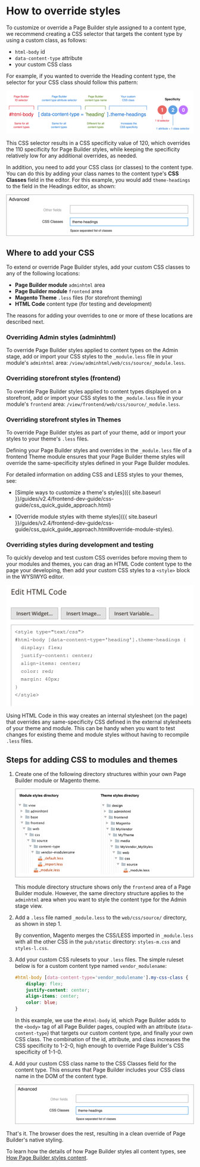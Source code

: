 # How to override styles

To customize or override a Page Builder style assigned to a content type, we recommend creating a CSS selector that targets the content type by using a custom class, as follows:

-  `html-body` id
-  `data-content-type` attribute
-  your custom CSS class

For example, if you wanted to override the Heading content type, the selector for your CSS class should follow this pattern:

![Page Builder style selector](../images/pagebuilder-style-override-selector.svg)

This CSS selector results in a CSS specificity value of 120, which overrides the 110 specificity for Page Builder styles, while keeping the specificity relatively low for any additional overrides, as needed.

In addition, you need to add your CSS class (or classes) to the content type. You can do this by adding your class names to the content type's **CSS Classes** field in the editor. For this example, you would add `theme-headings` to the field in the Headings editor, as shown:

![Add CSS class to content type](../images/css-classes-field.svg)

## Where to add your CSS

To extend or override Page Builder styles, add your custom CSS classes to any of the following locations:

-  **Page Builder module** `adminhtml` area
-  **Page Builder module** `frontend` area
-  **Magento Theme** `.less` files (for storefront theming)
-  **HTML Code** content type (for testing and development)

The reasons for adding your overrides to one or more of these locations are described next.

### Overriding Admin styles (adminhtml)

To override Page Builder styles applied to content types on the Admin stage, add or import your CSS styles to the `_module.less` file in your module's `adminhtml` area: `/view/adminhtml/web/css/source/_module.less`.

### Overriding storefront styles (frontend)

To override Page Builder styles applied to content types displayed on a storefront, add or import your CSS styles to the `_module.less` file in your module's `frontend` area: `/view/frontend/web/css/source/_module.less`.

### Overriding storefront styles in Themes

To override Page Builder styles as part of your theme, add or import your styles to your theme's `.less` files.

Defining your Page Builder styles and overrides in the `_module.less` file of a frontend Theme module ensures that your Page Builder theme styles will override the same-specificity styles defined in your Page Builder modules.

For detailed information on adding CSS and LESS styles to your themes, see:

-  [Simple ways to customize a theme's styles]({{ site.baseurl }}/guides/v2.4/frontend-dev-guide/css-guide/css_quick_guide_approach.html)

-  [Override module styles with theme styles]({{ site.baseurl }}/guides/v2.4/frontend-dev-guide/css-guide/css_quick_guide_approach.html#override-module-styles).

### Overriding styles during development and testing

To quickly develop and test custom CSS overrides before moving them to your modules and themes, you can drag an HTML Code content type to the page your developing, then add your custom CSS styles to a `<style>` block in the WYSIWYG editor.

![HTML Code styling during development](../images/htmlcode-styling-during-dev.png)

Using HTML Code in this way creates an internal stylesheet (on the page) that overrides any same-specificity CSS defined in the external stylesheets of your theme and module. This can be handy when you want to test changes for existing theme and module styles without having to recompile `.less` files.

## Steps for adding CSS to modules and themes

1. Create one of the following directory structures within your own Page Builder module or Magento theme.

    ![Stylesheet file structure](../images/stylesheet-file-structure.png)

    This module directory structure shows only the `frontend` area of a Page Builder module. However, the same directory structure applies to the `adminhtml` area when you want to style the content type for the Admin stage view.

2. Add a `.less` file named `_module.less` to the `web/css/source/` directory, as shown in step 1.

    By convention, Magento merges the CSS/LESS imported in `_module.less` with all the other CSS in the `pub/static` directory: `styles-m.css` and `styles-l.css`.

3. Add your custom CSS rulesets to your `.less` files. The simple ruleset below is for a custom content type named `vendor_modulename`:

    ```css
    #html-body [data-content-type='vendor_modulename'].my-css-class {
        display: flex;
        justify-content: center;
        align-items: center;
        color: blue;
    }
    ```

    In this example, we use the `#html-body` id, which Page Builder adds to the `<body>` tag of all Page Builder pages, coupled with an attribute (`data-content-type`) that targets our custom content type, and finally your own CSS class. The combination of the id, attribute, and class increases the CSS specificity to 1-2-0, high enough to override Page Builder's CSS specificity of 1-1-0.

4. Add your custom CSS class name to the CSS Classes field for the content type. This ensures that Page Builder includes your CSS class name in the DOM of the content type.

    ![Add CSS class to content type](../images/css-classes-field.svg)

That's it. The browser does the rest, resulting in a clean override of Page Builder's native styling.

To learn how the details of how Page Builder styles all content types, see [How Page Builder styles content](how-pagebuilder-styles-content.md).
